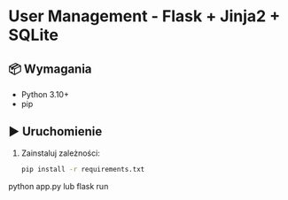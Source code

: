 # User Management - Flask + Jinja2 + SQLite

## 📦 Wymagania
- Python 3.10+
- pip

## ▶️ Uruchomienie
1. Zainstaluj zależności:
   ```bash
   pip install -r requirements.txt


python app.py
lub
flask run
